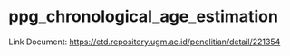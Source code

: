 # ppg_chronological_age_estimation

Link Document: https://etd.repository.ugm.ac.id/penelitian/detail/221354
